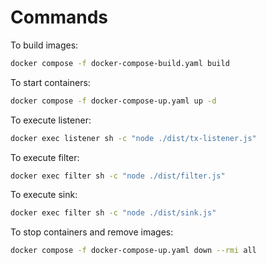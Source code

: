 # Commands

To build images:

```bash
docker compose -f docker-compose-build.yaml build
```

To start containers:

```bash
docker compose -f docker-compose-up.yaml up -d
```

To execute listener:

```bash
docker exec listener sh -c "node ./dist/tx-listener.js"
```

To execute filter:

```bash
docker exec filter sh -c "node ./dist/filter.js"
```

To execute sink:

```bash
docker exec filter sh -c "node ./dist/sink.js"
```

To stop containers and remove images:

```bash
docker compose -f docker-compose-up.yaml down --rmi all
```
